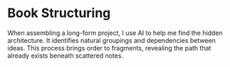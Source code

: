 # Book Structuring

When assembling a long-form project, I use AI to help me find the hidden architecture. It identifies natural groupings and dependencies between ideas. This process brings order to fragments, revealing the path that already exists beneath scattered notes.
